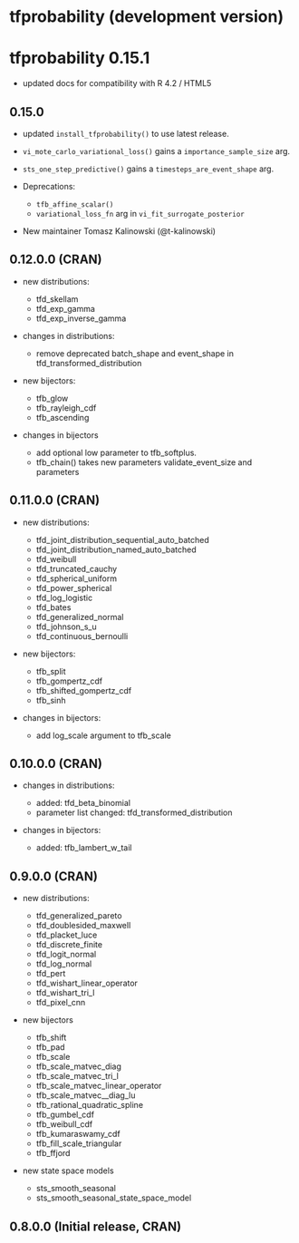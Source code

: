 # tfprobability (development version)

# tfprobability 0.15.1

- updated docs for compatibility with R 4.2 / HTML5

## 0.15.0

- updated `install_tfprobability()` to use latest release.
- `vi_mote_carlo_variational_loss()` gains a `importance_sample_size` arg.
- `sts_one_step_predictive()` gains a `timesteps_are_event_shape` arg.

- Deprecations:
  - `tfb_affine_scalar()`
  - `variational_loss_fn` arg in `vi_fit_surrogate_posterior`

- New maintainer Tomasz Kalinowski (@t-kalinowski)


## 0.12.0.0 (CRAN)

- new distributions:
  - tfd_skellam
  - tfd_exp_gamma
  - tfd_exp_inverse_gamma

- changes in distributions:
  - remove deprecated batch_shape and event_shape in tfd_transformed_distribution

- new bijectors:
  - tfb_glow
  - tfb_rayleigh_cdf
  - tfb_ascending

- changes in bijectors
  - add optional low parameter to tfb_softplus.
  - tfb_chain() takes new parameters validate_event_size and parameters



## 0.11.0.0 (CRAN)

- new distributions:
  - tfd_joint_distribution_sequential_auto_batched
  - tfd_joint_distribution_named_auto_batched
  - tfd_weibull
  - tfd_truncated_cauchy
  - tfd_spherical_uniform
  - tfd_power_spherical
  - tfd_log_logistic
  - tfd_bates
  - tfd_generalized_normal
  - tfd_johnson_s_u
  - tfd_continuous_bernoulli

- new bijectors:
  - tfb_split
  - tfb_gompertz_cdf
  - tfb_shifted_gompertz_cdf
  - tfb_sinh

- changes in bijectors:
  - add log_scale argument to tfb_scale

## 0.10.0.0 (CRAN)

- changes in distributions:
   - added: tfd_beta_binomial
   - parameter list changed: tfd_transformed_distribution

- changes in bijectors:
   - added: tfb_lambert_w_tail


## 0.9.0.0 (CRAN)

- new distributions:
  - tfd_generalized_pareto
  - tfd_doublesided_maxwell
  - tfd_placket_luce
  - tfd_discrete_finite
  - tfd_logit_normal
  - tfd_log_normal
  - tfd_pert
  - tfd_wishart_linear_operator
  - tfd_wishart_tri_l
  - tfd_pixel_cnn

- new bijectors
  - tfb_shift
  - tfb_pad
  - tfb_scale
  - tfb_scale_matvec_diag
  - tfb_scale_matvec_tri_l
  - tfb_scale_matvec_linear_operator
  - tfb_scale_matvec__diag_lu
  - tfb_rational_quadratic_spline
  - tfb_gumbel_cdf
  - tfb_weibull_cdf
  - tfb_kumaraswamy_cdf
  - tfb_fill_scale_triangular
  - tfb_ffjord

- new state space models
  - sts_smooth_seasonal
  - sts_smooth_seasonal_state_space_model


## 0.8.0.0 (Initial release, CRAN)
